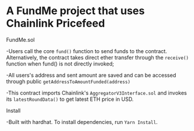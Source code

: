 # A FundMe project that uses Chainlink Pricefeed

FundMe.sol

-Users call the core `fund()` function to send funds to the contract. Alternatively, the contract takes direct ether transfer through the `receive()` function when fund() is not directly invoked;

-All users's address and sent amount are saved and can be accessed through public `getAddressToAmountFunded(address)`

-This contract imports Chainlink's `AggregatorV3Interface.sol` and invokes its `latestRoundData()` to get latest ETH price in USD.

Install

-Built with hardhat. To install dependencies, run `Yarn Install`.
